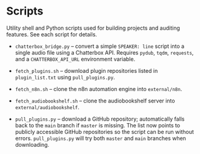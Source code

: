 # Scripts

Utility shell and Python scripts used for building projects and auditing features. See each script for details.

- `chatterbox_bridge.py` – convert a simple `SPEAKER: line` script into a single audio file using a Chatterbox API. Requires `pydub`, `tqdm`, `requests`, and a `CHATTERBOX_API_URL` environment variable.
- `fetch_plugins.sh` – download plugin repositories listed in `plugin_list.txt` using `pull_plugins.py`.
- `fetch_n8n.sh` – clone the n8n automation engine into `external/n8n`.
- `fetch_audiobookshelf.sh` – clone the audiobookshelf server into `external/audiobookshelf`.

- `pull_plugins.py` – download a GitHub repository; automatically falls back to the `main` branch if `master` is missing.
  The list now points to publicly accessible GitHub repositories so the script
  can be run without errors. `pull_plugins.py` will try both `master` and `main`
  branches when downloading.

